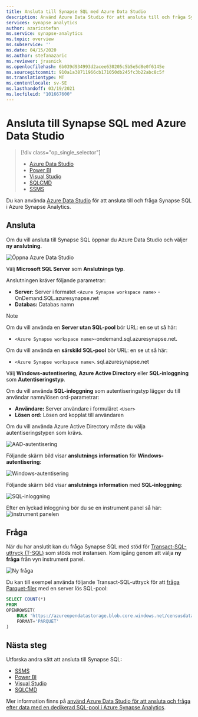 ```yaml
---
title: Ansluta till Synapse SQL med Azure Data Studio
description: Använd Azure Data Studio för att ansluta till och fråga Synapse SQL i Azure Synapse Analytics.
services: synapse analytics
author: azaricstefan
ms.service: synapse-analytics
ms.topic: overview
ms.subservice: ''
ms.date: 04/15/2020
ms.author: stefanazaric
ms.reviewer: jrasnick
ms.openlocfilehash: 6b039d934993d2acee630205c5b5e5d8e0f6145e
ms.sourcegitcommit: 910a1a38711966cb171050db245fc3b22abc8c5f
ms.translationtype: MT
ms.contentlocale: sv-SE
ms.lasthandoff: 03/19/2021
ms.locfileid: "101667600"
---
```

# <a name="connect-to-synapse-sql-with-azure-data-studio"></a>Ansluta till Synapse SQL med Azure Data Studio

> [!div class="op_single_selector"]
>
> * [Azure Data Studio](get-started-azure-data-studio.md)
> * [Power BI](get-started-power-bi-professional.md)
> * [Visual Studio](../sql-data-warehouse/sql-data-warehouse-query-visual-studio.md?toc=/azure/synapse-analytics/toc.json&bc=/azure/synapse-analytics/breadcrumb/toc.json)
> * [SQLCMD](get-started-connect-sqlcmd.md)
> * [SSMS](get-started-ssms.md)

Du kan använda [Azure Data Studio](/sql/azure-data-studio/download-azure-data-studio?view=azure-sqldw-latest&preserve-view=true) för att ansluta till och fråga Synapse SQL i Azure Synapse Analytics. 

## <a name="connect"></a>Ansluta

Om du vill ansluta till Synapse SQL öppnar du Azure Data Studio och väljer **ny anslutning**.

![Öppna Azure Data Studio](./media/get-started-azure-data-studio/1-start.png)

Välj **Microsoft SQL Server** som **Anslutnings typ**.

Anslutningen kräver följande parametrar:

* **Server:** Server i formatet `<Azure Synapse workspace name>` -OnDemand.SQL.azuresynapse.net
* **Databas:** Databas namn

> [!NOTE]
> Om du vill använda en **Server utan SQL-pool** bör URL: en se ut så här:
>
> - `<Azure Synapse workspace name>`-ondemand.sql.azuresynapse.net.
>
> Om du vill använda en **särskild SQL-pool** bör URL: en se ut så här:
>
> - `<Azure Synapse workspace name>`. sql.azuresynapse.net

Välj **Windows-autentisering**, **Azure Active Directory** eller **SQL-inloggning** som **Autentiseringstyp**.

Om du vill använda **SQL-inloggning** som autentiseringstyp lägger du till användar namn/lösen ord-parametrar:

* **Användare:** Server användare i formuläret `<User>`
* **Lösen ord:** Lösen ord kopplat till användaren

Om du vill använda Azure Active Directory måste du välja autentiseringstypen som krävs.

![AAD-autentisering](./media/get-started-azure-data-studio/3-aad-auth.png)

Följande skärm bild visar **anslutnings information** för **Windows-autentisering**:

![Windows-autentisering](./media/get-started-azure-data-studio/3-windows-auth.png)

Följande skärm bild visar **anslutnings information** med **SQL-inloggning**:

![SQL-inloggning](./media/get-started-azure-data-studio/2-database-details.png)

Efter en lyckad inloggning bör du se en instrument panel så här: ![ instrument panelen](./media/get-started-azure-data-studio/4-dashboard.png)

## <a name="query"></a>Fråga

När du har anslutit kan du fråga Synapse SQL med stöd för [Transact-SQL-uttryck (T-SQL)](/sql/t-sql/language-reference?view=azure-sqldw-latest&preserve-view=true) som stöds mot instansen. Kom igång genom att välja **ny fråga** från vyn instrument panel.

![Ny fråga](./media/get-started-azure-data-studio/5-new-query.png)

Du kan till exempel använda följande Transact-SQL-uttryck för att [fråga Parquet-filer](query-parquet-files.md) med en server lös SQL-pool:

```sql
SELECT COUNT(*)
FROM  
OPENROWSET(
    BULK 'https://azureopendatastorage.blob.core.windows.net/censusdatacontainer/release/us_population_county/year=20*/*.parquet',
    FORMAT='PARQUET'
)
```
## <a name="next-steps"></a>Nästa steg 
Utforska andra sätt att ansluta till Synapse SQL: 

- [SSMS](get-started-ssms.md)
- [Power BI](get-started-power-bi-professional.md)
- [Visual Studio](../sql-data-warehouse/sql-data-warehouse-query-visual-studio.md?toc=/azure/synapse-analytics/toc.json&bc=/azure/synapse-analytics/breadcrumb/toc.json)
- [SQLCMD](get-started-connect-sqlcmd.md)

Mer information finns på [använd Azure Data Studio för att ansluta och fråga efter data med en dedikerad SQL-pool i Azure Synapse Analytics](/sql/azure-data-studio/quickstart-sql-dw).
